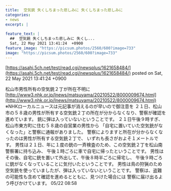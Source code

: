```yaml
---
title:  空気銃 失くしちまった悲しみに 失くしちまった悲しみに 
categories:
- news
excerpt: |
  
feature_text: |
  ##  空気銃 失くしちまった悲しみに 失くし...
  Sat, 22 May 2021 13:41:24  +0900
feature_image: "https://picsum.photos/2560/600?image=733"
image: "https://picsum.photos/2560/600?image=733"
---
```


[https://asahi.5ch.net/test/read.cgi/newsplus/1621658484/](https://asahi.5ch.net/test/read.cgi/newsplus/1621658484/)
posted on Sat, 22 May 2021 13:41:24  +0900

<!--more-->

松山市男性所有の空気銃２丁が所在不明に [http://www3.nhk.or.jp/lnews/matsuyama/20210522/8000009674.html](http://www3.nhk.or.jp/lnews/matsuyama/20210522/8000009674.html) ※NHKローカルニュースは元記事が消えるのが早いので御注意を ２１日、松山市の５８歳の男性が所有する空気銃２丁の所在が分からなくなり、警察が確認を進めています。 銃に弾は入っていないということです。 ２１日午後９時すぎ、松山市東方町に住む５８歳の自営業の男性から 「自宅に置いていた空気銃がなくなった」と警察に通報がありました。 警察によりますと所在が分からなくなったのは男性が所有する空気銃２丁で、 いずれも長さがおよそ１メートルです。 男性は２１日、年に１度の銃の一斉検査のため、この空気銃２丁を松山南警察署に持ち込み、 午後１時ごろに車で自宅に帰ったということです。 男性はその後、自宅に銃を置いて外出して、午後８時半ごろに帰宅し、 午後９時ごろに銃がなくなっていることに気付いたということです。 男性は鳥の狩猟のため空気銃を使っていましたが、弾は入っていないということです。 警察は、盗難の可能性も含めて確認を進めるとともに、見つけた場合には 警察に届け出るよう呼びかけています。 05/22 08:58
